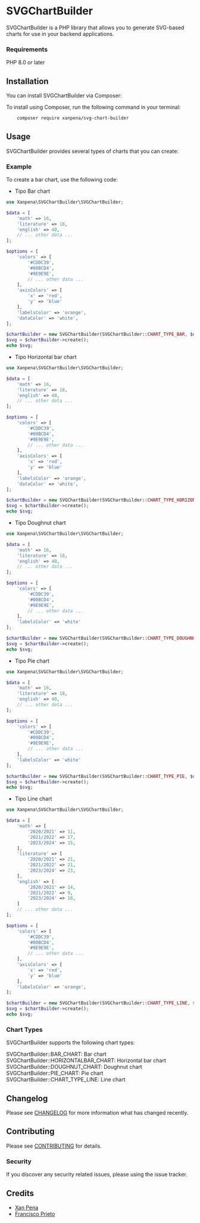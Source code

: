# SVGChartBuilder

SVGChartBuilder is a PHP library that allows you to generate SVG-based charts for use in your backend applications.

### Requirements

PHP 8.0 or later

## Installation

You can install SVGChartBuilder via Composer:

To install using Composer, run the following command in your terminal:

```bash
    composer require xanpena/svg-chart-builder
```

## Usage

SVGChartBuilder provides several types of charts that you can create:

### Example

To create a bar chart, use the following code:

- Tipo Bar chart
```php
use Xanpena\SVGChartBuilder\SVGChartBuilder;

$data = [
    'math' => 16,
    'literature' => 18,
    'english' => 40,
    // ... other data ...
];

$options = [
    'colors' => [
        '#CDDC39',
        '#00BCD4',
        '#9E9E9E',
        // ... other data ...
    ],
    'axisColors' => [
        'x' => 'red',
        'y' => 'blue'
    ],
    'labelsColor' => 'orange',
    'dataColor' => 'white',
];

$chartBuilder = new SVGChartBuilder(SVGChartBuilder::CHART_TYPE_BAR, $data, $options);
$svg = $chartBuilder->create();
echo $svg;
```

- Tipo Horizontal bar chart
```php
use Xanpena\SVGChartBuilder\SVGChartBuilder;

$data = [
    'math' => 16,
    'literature' => 18,
    'english' => 40,
    // ... other data ...
];

$options = [
    'colors' => [
        '#CDDC39',
        '#00BCD4',
        '#9E9E9E',
        // ... other data ...
    ],
    'axisColors' => [
        'x' => 'red',
        'y' => 'blue'
    ],
    'labelsColor' => 'orange',
    'dataColor' => 'white',
];

$chartBuilder = new SVGChartBuilder(SVGChartBuilder::CHART_TYPE_HORIZONTALBAR, $data, $options);
$svg = $chartBuilder->create();
echo $svg;
```

- Tipo Doughnut chart
```php
use Xanpena\SVGChartBuilder\SVGChartBuilder;

$data = [
    'math' => 16,
    'literature' => 18,
    'english' => 40,
    // ... other data ...
];

$options = [
    'colors' => [
        '#CDDC39',
        '#00BCD4',
        '#9E9E9E',
        // ... other data ...
    ],
    'labelsColor' => 'white'
];

$chartBuilder = new SVGChartBuilder(SVGChartBuilder::CHART_TYPE_DOUGHNUT, $data, $options);
$svg = $chartBuilder->create();
echo $svg;
```

- Tipo Pie chart
```php
use Xanpena\SVGChartBuilder\SVGChartBuilder;

$data = [
    'math' => 16,
    'literature' => 18,
    'english' => 40,
    // ... other data ...
];

$options = [
    'colors' => [
        '#CDDC39',
        '#00BCD4',
        '#9E9E9E',
        // ... other data ...
    ],
    'labelsColor' => 'white'
];

$chartBuilder = new SVGChartBuilder(SVGChartBuilder::CHART_TYPE_PIE, $data, $options);
$svg = $chartBuilder->create();
echo $svg;
```

- Tipo Line chart
```php
use Xanpena\SVGChartBuilder\SVGChartBuilder;

$data = [
    'math' => [
        '2020/2021' => 11,
        '2021/2022' => 17,
        '2023/2024' => 15,
    ],
    'literature' => [
        '2020/2021' => 21,
        '2021/2022' => 21,
        '2023/2024' => 23,
    ],
    'english' => [
        '2020/2021' => 14,
        '2021/2022' => 9,
        '2023/2024' => 18,
    ]
    // ... other data ...
];

$options = [
    'colors' => [
        '#CDDC39',
        '#00BCD4',
        '#9E9E9E',
        // ... other data ...
    ],
    'axisColors' => [
        'x' => 'red',
        'y' => 'blue'
    ],
    'labelsColor' => 'orange',
];

$chartBuilder = new SVGChartBuilder(SVGChartBuilder::CHART_TYPE_LINE, $data, $options);
$svg = $chartBuilder->create();
echo $svg;
```

### Chart Types
SVGChartBuilder supports the following chart types:

SVGChartBuilder::BAR_CHART: Bar chart<br>
SVGChartBuilder::HORIZONTALBAR_CHART: Horizontal bar chart<br>
SVGChartBuilder::DOUGHNUT_CHART: Doughnut chart<br>
SVGChartBuilder::PIE_CHART: Pie chart<br>
SVGChartBuilder::CHART_TYPE_LINE: Line chart<br>


## Changelog

Please see [CHANGELOG](CHANGELOG.md) for more information what has changed recently.

## Contributing

Please see [CONTRIBUTING](CONTRIBUTING.md) for details.

### Security

If you discover any security related issues, please using the issue tracker.

## Credits

- [Xan Pena](https://github.com/xanpena)
- [Francisco Prieto](https://github.com/fjpj2310)
